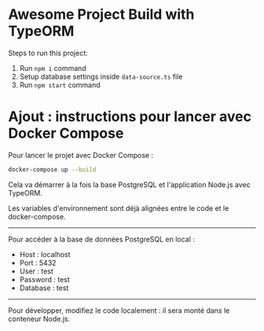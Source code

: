 # Awesome Project Build with TypeORM

Steps to run this project:

1. Run `npm i` command
2. Setup database settings inside `data-source.ts` file
3. Run `npm start` command

# Ajout : instructions pour lancer avec Docker Compose

Pour lancer le projet avec Docker Compose :

```bash
docker-compose up --build
```

Cela va démarrer à la fois la base PostgreSQL et l'application Node.js avec TypeORM.

Les variables d'environnement sont déjà alignées entre le code et le docker-compose.

---

Pour accéder à la base de données PostgreSQL en local :
- Host : localhost
- Port : 5432
- User : test
- Password : test
- Database : test

---

Pour développer, modifiez le code localement : il sera monté dans le conteneur Node.js.
